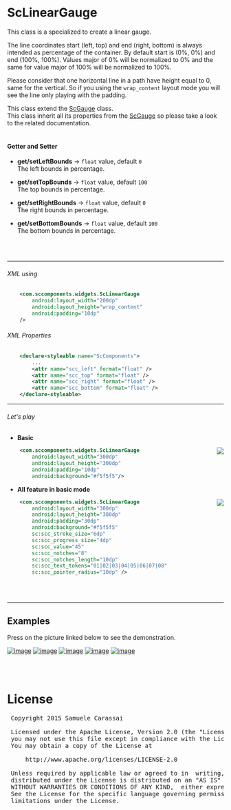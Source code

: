 # ScLinearGauge
This class is a specialized to create a linear gauge.

The line coordinates start (left, top) and end (right, bottom) is always intended as percentage of the container. 
By default start is (0%, 0%) and end (100%, 100%).
Values major of 0% will be normalized to 0% and the same for value major of 100% will be normalized to 100%.

Please consider that one horizontal line in a path have height equal to 0, same for the vertical.
So if you using the `wrap_content` layout mode you will see the line only playing with the padding.

This class extend the [ScGauge](../sc-gauge/ScGauge.md) class.<br />
This class inherit all its properties from the [ScGauge](../sc-feature/ScGauge.md) so please take a look to the related documentation.
<br />
<br />

#### Getter and Setter

- **get/setLeftBounds**  -> `float` value, default `0`<br />
The left bounds in percentage.

- **get/setTopBounds**  -> `float` value, default `100`<br />
The top bounds in percentage.

- **get/setRightBounds**  -> `float` value, default `0`<br />
The right bounds in percentage.

- **get/setBottomBounds**  -> `float` value, default `100`<br />
The bottom bounds in percentage.
<br />
<br />

---
###### XML using
```xml
    <com.sccomponents.widgets.ScLinearGauge
        android:layout_width="200dp"
        android:layout_height="wrap_content"
        android:padding="10dp"
    />
```


###### XML Properties
```xml
    <declare-styleable name="ScComponents">
        ...
        <attr name="scc_left" format="float" />
        <attr name="scc_top" format="float" />
        <attr name="scc_right" format="float" />
        <attr name="scc_bottom" format="float" />
    </declare-styleable>
```


---
###### Let's play

- **Basic**
<img src="https://github.com/Paroca72/sc-widgets/blob/master/raw/sc-lineargauge/1.jpg" align="right" />

```xml
    <com.sccomponents.widgets.ScLinearGauge
        android:layout_width="300dp"
        android:layout_height="300dp"
        android:padding="10dp"
        android:background="#f5f5f5"/>
```

- **All feature in basic mode**
<img src="https://github.com/Paroca72/sc-widgets/blob/master/raw/sc-lineargauge/2.jpg" align="right" />

```xml
    <com.sccomponents.widgets.ScLinearGauge
        android:layout_width="300dp"
        android:layout_height="300dp"
        android:padding="30dp"
        android:background="#f5f5f5"
        sc:scc_stroke_size="6dp"
        sc:scc_progress_size="4dp"
        sc:scc_value="45"
        sc:scc_notches="8"
        sc:scc_notches_length="10dp"
        sc:scc_text_tokens="01|02|03|04|05|06|07|08"
        sc:scc_pointer_radius="10dp" />
```
<br />
<br />

---
## Examples

Press on the picture linked below to see the demonstration.

[![image](https://github.com/Paroca72/sc-widgets/blob/master/raw/sc-lineargauge/f-01.jpg)](flat.md)
[![image](https://github.com/Paroca72/sc-widgets/blob/master/raw/sc-lineargauge/f-02.jpg)](flat.md)
[![image](https://github.com/Paroca72/sc-widgets/blob/master/raw/sc-lineargauge/n-01.jpg)](flat.md)
[![image](https://github.com/Paroca72/sc-widgets/blob/master/raw/sc-lineargauge/n-02.jpg)](flat.md)
[![image](https://github.com/Paroca72/sc-widgets/blob/master/raw/sc-lineargauge/n-03.jpg)](flat.md)

<br />
<br />

# License
<pre>
 Copyright 2015 Samuele Carassai

 Licensed under the Apache License, Version 2.0 (the "License");
 you may not use this file except in compliance with the License.
 You may obtain a copy of the License at

     http://www.apache.org/licenses/LICENSE-2.0

 Unless required by applicable law or agreed to in  writing, software
 distributed under the License is distributed on an "AS IS" BASIS,
 WITHOUT WARRANTIES OR CONDITIONS OF ANY KIND,  either express or implied.
 See the License for the specific language governing permissions and
 limitations under the License.
</pre>